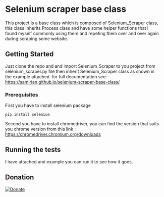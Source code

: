# Selenium scraper base class

This project is a base class which is composed of Selenium_Scraper class, this class inherits Process class and have some helper functions that I found myself commonly using them and repeting them over and over again during scraping some website.

## Getting Started

Just clone the repo and and import Selenium_Scraper to you project from selenium_scraper.py file then inherit Selenium_Scraper class as shown in the example attached.
for full documentation see: https://samirian.github.io/selenium-scraper-base-class/

### Prerequisites

First you have to install selenium package
```
pip install selenium
```
Second you have to install chromedriver, you can find the version that suits you chrome version from this link : https://chromedriver.chromium.org/downloads

## Running the tests

I have attached and example you can run it to see how it goes.

## Donation
[![Donate](https://img.shields.io/badge/Donate-PayPal-green.svg)](PayPal.Me/abdallahaboelela)
